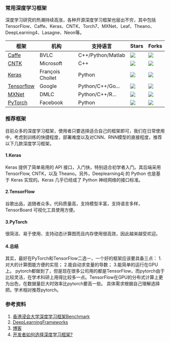 ### 常用深度学习框架



深度学习研究的热潮持续高涨，各种开源深度学习框架也层出不穷，其中包括TensorFlow、Caffe、Keras、CNTK、Torch7、MXNet、Leaf、Theano、DeepLearning4、Lasagne、Neon等。

| 框架 | 机构 | 支持语言 | Stars | Forks |
| --------------------------------------------------------- | ----------- | ------------------- | ---------- | ----- |
| [Caffe](https://github.com/BVLC/caffe)                    | BVLC        | C++/Python/Matlab   |    ![](https://img.shields.io/github/stars/BVLC/caffe.svg)   | ![](https://img.shields.io/github/forks/BVLC/caffe.svg) |
| [CNTK](https://github.com/Microsoft/CNTK)                 | Microsoft   | C++                 |    ![](https://img.shields.io/github/stars/Microsoft/CNTK.svg)   | ![](https://img.shields.io/github/forks/Microsoft/CNTK.svg) |
| [Keras](https://github.com/keras-team/keras)                     | François Chollet    | Python              |    ![](https://img.shields.io/github/stars/keras-team/Keras.svg)   | ![](https://img.shields.io/github/forks/keras-team/Keras.svg) |
| [Tensorflow](https://github.com/tensorflow/tensorflow)    | Google      | Python/C++/Go...    |    ![](https://img.shields.io/github/stars/tensorflow/Tensorflow.svg)   | ![](https://img.shields.io/github/forks/tensorflow/Tensorflow.svg) |
| [MXNet](https://github.com/apache/incubator-mxnet)        | DMLC        | Python/C++/R...     |    ![](https://img.shields.io/github/stars/apache/incubator-mxnet.svg)   | ![](https://img.shields.io/github/forks/apache/incubator-mxnet.svg) |
| [PyTorch](https://github.com/pytorch/pytorch)             | Facebook    | Python              |    ![](https://img.shields.io/github/stars/pytorch/pytorch.svg)   | ![](https://img.shields.io/github/forks/pytorch/pytorch.svg) |




### 推荐框架


目前众多的深度学习框架，使用者只要选择适合自己的框架即可，我们在日常使用中，考虑到训练的快捷程度，部署难度以及对CNN、RNN模型的直接程度，推荐以下几款深度学习框架。

#### 1.Keras

Keras 提供了简单易用的 API 接口，入门快，特别适合初学者入门。其后端采用 TensorFlow, CNTK，以及 Theano。另外，Deeplearning4j 的 Python 也是基于 Keras 实现的。Keras 几乎已经成了 Python 神经网络的接口标准。

#### 2.TensorFlow

谷歌出品，追随者众多。代码质量高，支持模型丰富，支持语言多样， TensorBoard 可视化工具使用方便。

#### 3.PyTorch

很简洁、易于使用、支持动态计算图而且内存使用很高效，因此越来越受欢迎。


#### 4.总结

其实，最好在PyTorch和TensorFlow二选一，一个好的框架应该要具备三点：
1.对大的计算图能方便的实现；
2.能自动求变量的导数；
3.能简单的运行在GPU上。
pytorch都做到了，但是现在很多公司用的都是TensorFlow，而pytorch由于比较灵活，在学术科研上用得比较多一点。TensorFlow在GPU的分布式计算上更为出色，在数据量巨大时效率比pytorch要高一些。
具体需求根据自己理解选择把。学术相对推荐pytorch。





### 参考资料
1. [香港浸会大学深度学习框架Benchmark](http://dlbench.comp.hkbu.edu.hk/?v=v8)
2. [DeepLearningFrameworks](https://github.com/ilkarman/DeepLearningFrameworks)
3. [博客](http://app.myzaker.com/news/article.php?pk=5a13b55c1bc8e05d71000016)
4. [开发者如何选择深度学习框架?](https://www.zhihu.com/question/68114194/answer/465874315)
